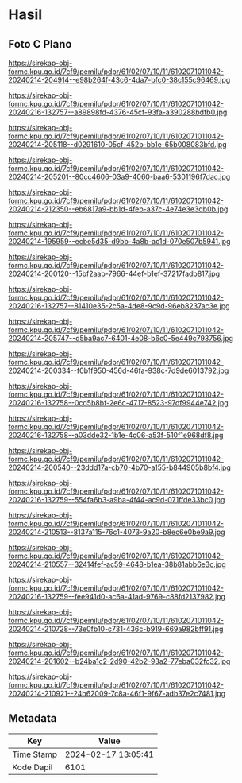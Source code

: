 # Hasil

## Foto C Plano

https://sirekap-obj-formc.kpu.go.id/7cf9/pemilu/pdpr/61/02/07/10/11/6102071011042-20240214-204914--e98b264f-43c6-4da7-bfc0-38c155c96469.jpg

https://sirekap-obj-formc.kpu.go.id/7cf9/pemilu/pdpr/61/02/07/10/11/6102071011042-20240216-132757--a89898fd-4376-45cf-93fa-a390288bdfb0.jpg

https://sirekap-obj-formc.kpu.go.id/7cf9/pemilu/pdpr/61/02/07/10/11/6102071011042-20240214-205118--d0291610-05cf-452b-bb1e-65b008083bfd.jpg

https://sirekap-obj-formc.kpu.go.id/7cf9/pemilu/pdpr/61/02/07/10/11/6102071011042-20240214-205201--80cc4606-03a9-4060-baa6-5301196f7dac.jpg

https://sirekap-obj-formc.kpu.go.id/7cf9/pemilu/pdpr/61/02/07/10/11/6102071011042-20240214-212350--eb6817a9-bb1d-4feb-a37c-4e74e3e3db0b.jpg

https://sirekap-obj-formc.kpu.go.id/7cf9/pemilu/pdpr/61/02/07/10/11/6102071011042-20240214-195959--ecbe5d35-d9bb-4a8b-ac1d-070e507b5941.jpg

https://sirekap-obj-formc.kpu.go.id/7cf9/pemilu/pdpr/61/02/07/10/11/6102071011042-20240214-200120--15bf2aab-7966-44ef-b1ef-37217fadb817.jpg

https://sirekap-obj-formc.kpu.go.id/7cf9/pemilu/pdpr/61/02/07/10/11/6102071011042-20240216-132757--81410e35-2c5a-4de8-9c9d-96eb8237ac3e.jpg

https://sirekap-obj-formc.kpu.go.id/7cf9/pemilu/pdpr/61/02/07/10/11/6102071011042-20240214-205747--d5ba9ac7-6401-4e08-b6c0-5e449c793756.jpg

https://sirekap-obj-formc.kpu.go.id/7cf9/pemilu/pdpr/61/02/07/10/11/6102071011042-20240214-200334--f0b1f950-456d-46fa-938c-7d9de6013792.jpg

https://sirekap-obj-formc.kpu.go.id/7cf9/pemilu/pdpr/61/02/07/10/11/6102071011042-20240216-132758--0cd5b8bf-2e6c-4717-8523-97df9944e742.jpg

https://sirekap-obj-formc.kpu.go.id/7cf9/pemilu/pdpr/61/02/07/10/11/6102071011042-20240216-132758--a03dde32-1b1e-4c06-a53f-510f1e968df8.jpg

https://sirekap-obj-formc.kpu.go.id/7cf9/pemilu/pdpr/61/02/07/10/11/6102071011042-20240214-200540--23ddd17a-cb70-4b70-a155-b844905b8bf4.jpg

https://sirekap-obj-formc.kpu.go.id/7cf9/pemilu/pdpr/61/02/07/10/11/6102071011042-20240216-132759--554fa6b3-a9ba-4f44-ac9d-071ffde33bc0.jpg

https://sirekap-obj-formc.kpu.go.id/7cf9/pemilu/pdpr/61/02/07/10/11/6102071011042-20240214-210513--8137a115-76c1-4073-9a20-b8ec6e0be9a9.jpg

https://sirekap-obj-formc.kpu.go.id/7cf9/pemilu/pdpr/61/02/07/10/11/6102071011042-20240214-210557--32414fef-ac59-4648-b1ea-38b81abb6e3c.jpg

https://sirekap-obj-formc.kpu.go.id/7cf9/pemilu/pdpr/61/02/07/10/11/6102071011042-20240216-132759--fee941d0-ac6a-41ad-9769-c88fd2137982.jpg

https://sirekap-obj-formc.kpu.go.id/7cf9/pemilu/pdpr/61/02/07/10/11/6102071011042-20240214-210728--73e0fb10-c731-436c-b919-669a982bff91.jpg

https://sirekap-obj-formc.kpu.go.id/7cf9/pemilu/pdpr/61/02/07/10/11/6102071011042-20240214-201602--b24ba1c2-2d90-42b2-93a2-77eba032fc32.jpg

https://sirekap-obj-formc.kpu.go.id/7cf9/pemilu/pdpr/61/02/07/10/11/6102071011042-20240214-210921--24b62009-7c8a-46f1-9f67-adb37e2c7481.jpg


## Metadata

| Key        | Value               |
| ---------- | ------------------- |
| Time Stamp | 2024-02-17 13:05:41 |
| Kode Dapil | 6101                |




